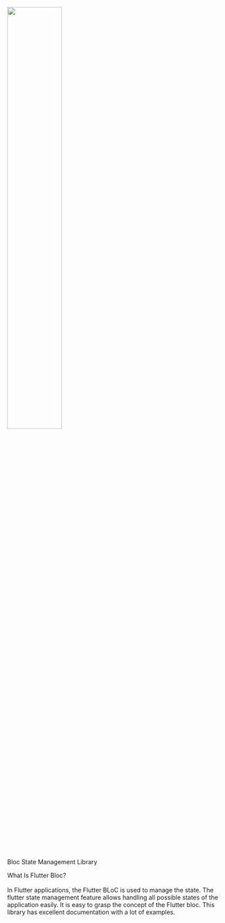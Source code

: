 
<img src="https://i.ibb.co/HHjKWT1/1-b-N7ro-Xe-CAc-VNrik-D27o-JAw.png" width=50% height=50%><br><br>
Bloc State Management Library <br>


What Is Flutter Bloc?<br><br>
 In Flutter applications, the Flutter BLoC is used to manage the state. The flutter state management feature allows handling all possible states of the application easily. It is easy to grasp the concept of the Flutter bloc. This library has excellent documentation with a lot of examples.<br>